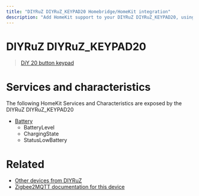 ```yaml
---
title: "DIYRuZ DIYRuZ_KEYPAD20 Homebridge/HomeKit integration"
description: "Add HomeKit support to your DIYRuZ DIYRuZ_KEYPAD20, using Homebridge, Zigbee2MQTT and homebridge-z2m."
---
```

<!---
This file has been GENERATED using src/docgen/docgen.ts
DO NOT EDIT THIS FILE MANUALLY!
-->
# DIYRuZ DIYRuZ_KEYPAD20
> [DiY 20 button keypad](http://modkam.ru/?p=1114)


# Services and characteristics
The following HomeKit Services and Characteristics are exposed by
the DIYRuZ DIYRuZ_KEYPAD20

* [Battery](../../battery.md)
  * BatteryLevel
  * ChargingState
  * StatusLowBattery


# Related
* [Other devices from DIYRuZ](../index.md#diyruz)
* [Zigbee2MQTT documentation for this device](https://www.zigbee2mqtt.io/devices/DIYRuZ_KEYPAD20.html)